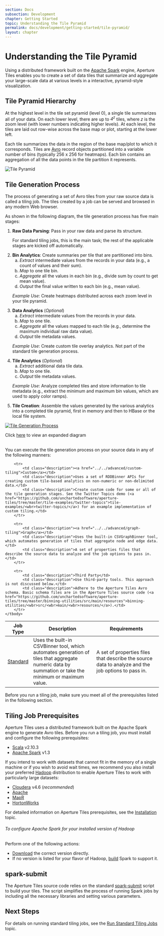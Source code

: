 ```yaml
---
section: Docs
subsection: Development
chapter: Getting Started
topic: Understanding the Tile Pyramid
permalink: docs/development/getting-started/tile-pyramid/
layout: chapter
---
```


Understanding the Tile Pyramid
==============================

Using a distributed framework built on the [Apache Spark](https://spark.apache.org/) engine, Aperture Tiles enables you to create a set of data tiles that summarize and aggregate your large-scale data at various levels in a interactive, pyramid-style visualization.

## Tile Pyramid Hierarchy ##

At the highest level in the tile set pyramid (level 0), a single tile summarizes all of your data. On each lower level, there are up to *4<sup>z</sup>* tiles, where *z* is the zoom level (with lower numbers indicating higher levels). At each level, the tiles are laid out row-wise across the base map or plot, starting at the lower left. 

Each tile summarizes the data in the region of the base map/plot to which it corresponds. Tiles are [Avro](http://avro.apache.org/) record objects partitioned into a variable number of bins (typically 256 x 256 for heatmaps). Each bin contains an aggregation of all the data points in the tile partition it represents.

<img src="../../../../img/tile-pyramid-hierarchy.png" class="screenshot" alt="Tile Pyramid" />

## Tile Generation Process ##

The process of generating a set of Avro tiles from your raw source data is called a tiling job. The tiles created by a job can be served and browsed in any modern Web browser.

As shown in the following diagram, the tile generation process has five main stages:

1. **Raw Data Parsing**: Pass in your raw data and parse its structure.
   <p>For standard tiling jobs, this is the main task; the rest of the applicable stages are kicked off automatically.</p>
2. **Bin Analytics**: Create summaries per tile that are partitioned into bins.
    <ol type="a">
        <li><em>Extract</em> intermediate values from the records in your data (e.g., a count of values and their sum).</li>
        <li><em>Map</em> to one tile bin.</li>
        <li><em>Aggregate</em> all the values in each bin (e.g., divide sum by count to get mean value).</li>
        <li><em>Output</em> the final value written to each bin (e.g., mean value).</li>
    </ol>
    <p><em>Example Use</em>: Create heatmaps distributed across each zoom level in your tile pyramid.</p>
3. **Data Analytics** (*Optional*)
    <ol type="a">
        <li><em>Extract</em> intermediate values from the records in your data.</li>
        <li><em>Map</em> to one tile.</li>
        <li><em>Aggregate</em> all the values mapped to each tile (e.g., determine the maximum individual raw data value).</li>
        <li><em>Output</em> tile metadata values.</li>
    </ol>
    <p><em>Example Use</em>: Create custom tile overlay analytics. Not part of the standard tile generation process.</p>
4. **Tile Analytics** (*Optional*)
    <ol type="a">
        <li><em>Extract</em> additional data tile data.</li>
        <li><em>Map</em> to one tile.</li>
        <li><em>Output</em> tile metadata values.</li>
    </ol>
    <p><em>Example Use</em>: Analyze completed tiles and store information to tile metadata (e.g., extract the minimum and maximum bin values, which are used to apply color ramps).</p>
5. **Tile Creation**: Assemble the values generated by the various analytics into a completed tile pyramid, first in memory and then to HBase or the local file system.

<a href="diagram.html" class="screenshot"><img src="../../../../img/tile-gen-process-thumb.png" alt="Tile Generation Process"/></a>
<div class="git">Click <a href="https://raw.githubusercontent.com/unchartedsoftware/aperture-tiles/master/docs/src/img/tile-gen-process-lg.png">here</a> to view an expanded diagram</div>

<br>You can execute the tile generation process on your source data in any of the following manners:

<table class="summaryTable" style="width:100%;">
    <thead>
        <tr>
            <th scope="col" style="width:15%;">Job Type</th>
            <th scope="col" style="width:42%;">Description</th>
            <th scope="col" style="width:43%;">Requirements</th>
        </tr>
    </thead>
    <tbody>
        <tr>
            <td class="description"><a href="../../how-to/standard-tiling">Standard</a></td>
            <td class="description">Uses the built-in CSVBinner tool, which automates generation of tiles that aggregate numeric data by summation or take the minimum or maximum value.</td>
            <td class="description">A set of properties files that describe the source data to analyze and the job options to pass in.</td>
        </tr>

        <tr>
            <td class="description"><a href="../../advanced/custom-tiling">Custom</a></td>
            <td class="description">Uses a set of RDDBinner APIs for creating custom tile-based analytics on non-numeric or non-delimited data.</td>
            <td class="description">Create custom code for some or all of the tile generation stages. See the Twitter Topics demo (<a href="https://github.com/unchartedsoftware/aperture-tiles/tree/master/tile-examples/twitter-topics">tile-examples/<wbr>twitter-topics/</a>) for an example implementation of custom tiling.</td>
        </tr>

        <tr>
            <td class="description"><a href="../../advanced/graph-tiling">Graph</a></td>
            <td class="description">Uses the built-in CSVGraphBinner tool, which automates generation of tiles that aggregate node and edge data.</td>
            <td class="description">A set of properties files that describe the source data to analyze and the job options to pass in.</td>
        </tr>

        <tr>
            <td class="description">Third Party</td>
            <td class="description">Use third-party tools. This approach is not discussed below.</td>
            <td class="description">Adhere to the Aperture Tiles Avro schema. Basic schema files are in the Aperture Tiles source code (<a href="https://github.com/unchartedsoftware/aperture-tiles/tree/master/binning-utilities/src/main/resources">binning-utilities/<wbr>src/<wbr>main/<wbr>resources/</a>).</td>
        </tr>
    </tbody>
</table>

Before you run a tiling job, make sure you meet all of the prerequisites listed in the following section.

## Tiling Job Prerequisites ##

Aperture Tiles uses a distributed framework built on the Apache Spark engine to generate Avro tiles. Before you run a tiling job, you must install and configure the following prerequisites:

- [Scala](http://www.scala-lang.org/) v2.10.3
- [Apache Spark](http://spark.incubator.apache.org/) v1.3

If you intend to work with datasets that cannot fit in the memory of a single machine or if you wish to avoid wait times, we recommend you also install your preferred [Hadoop](http://hadoop.apache.org/) distribution to enable Aperture Tiles to work with particularly large datasets:

- [Cloudera](http://hadoop.apache.org/) v4.6 (*recommended*)
- [Apache](http://hadoop.apache.org/docs/r1.2.1/index.html)
- [MapR](http://www.mapr.com/products/apache-hadoop)
- [HortonWorks](http://hortonworks.com/)

For detailed information on Aperture Tiles prerequisites, see the [Installation](../../getting-started/installation/) topic.

<h6 class="procedure">To configure Apache Spark for your installed version of Hadoop</h6>

Perform one of the following actions:

- [Download](http://spark.apache.org/downloads.html) the correct version directly.
- If no version is listed for your flavor of Hadoop, [build](http://spark.apache.org/docs/latest/building-with-maven.html) Spark to support it.

## spark-submit ##

The Aperture Tiles source code relies on the standard [spark-submit](http://spark.apache.org/docs/1.3.0/submitting-applications.html) script to build your tiles. The script simplifies the process of running Spark jobs by including all the necessary libraries and setting various parameters.

## Next Steps ##

For details on running standard tiling jobs, see the [Run Standard Tiling Jobs](../../how-to/standard-tiling) topic.